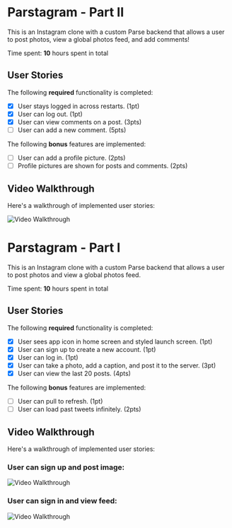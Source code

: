 # Parstagram - Part II

This is an Instagram clone with a custom Parse backend that allows a user to post photos, view a global photos feed, and add comments!

Time spent: **10** hours spent in total

## User Stories

The following **required** functionality is completed:

- [x] User stays logged in across restarts. (1pt)
- [x] User can log out. (1pt)
- [x] User can view comments on a post. (3pts)
- [ ] User can add a new comment. (5pts)

The following **bonus** features are implemented:

- [ ] User can add a profile picture. (2pts)
- [ ] Profile pictures are shown for posts and comments. (2pts)

## Video Walkthrough

Here's a walkthrough of implemented user stories:

<img src='https://user-images.githubusercontent.com/47779642/101235163-090f7600-3694-11eb-9aea-13c53862be8f.gif' title='Video Walkthrough' width='' alt='Video Walkthrough' />

# Parstagram - Part I

This is an Instagram clone with a custom Parse backend that allows a user to post photos and view a global photos feed.

Time spent: **10** hours spent in total

## User Stories

The following **required** functionality is completed:

- [x] User sees app icon in home screen and styled launch screen. (1pt)
- [x] User can sign up to create a new account. (1pt)
- [x] User can log in. (1pt)
- [x] User can take a photo, add a caption, and post it to the server. (3pt)
- [x] User can view the last 20 posts. (4pts)

The following **bonus** features are implemented:

- [ ] User can pull to refresh. (1pt)
- [ ] User can load past tweets infinitely. (2pts)

## Video Walkthrough

Here's a walkthrough of implemented user stories:

### User can sign up and post image: 
<img src='https://user-images.githubusercontent.com/47779642/100039991-6e31b480-2dd4-11eb-94fb-5c611a13507a.gif' title='Video Walkthrough' width='' alt='Video Walkthrough' /> <br/>

### User can sign in and view feed:
<img src='https://user-images.githubusercontent.com/47779642/100039989-6e31b480-2dd4-11eb-8b6f-70a2ae7894fc.gif' title='Video Walkthrough' width='' alt='Video Walkthrough' /> <br/>

